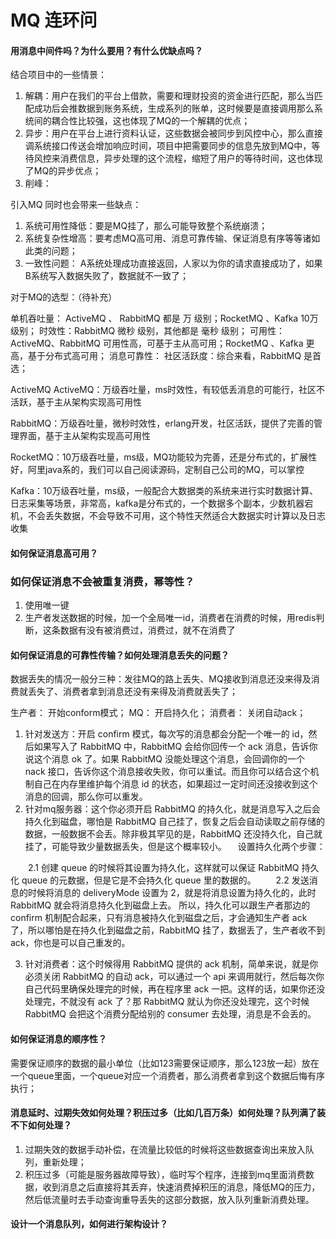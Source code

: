 # MQ 连环问

#### 用消息中间件吗？为什么要用？有什么优缺点吗？
结合项目中的一些情景：
1. 解耦：用户在我们的平台上借款，需要和理财投资的资金进行匹配，那么当匹配成功后会推数据到账务系统，生成系列的账单，这时候要是直接调用那么系统间的耦合性比较强，这也体现了MQ的一个解耦的优点；
2. 异步：用户在平台上进行资料认证，这些数据会被同步到风控中心，那么直接调系统接口传送会增加响应时间，项目中把需要同步的信息先放到MQ中，等待风控来消费信息，异步处理的这个流程，缩短了用户的等待时间，这也体现了MQ的异步优点；
3. 削峰：

引入MQ 同时也会带来一些缺点：
1. 系统可用性降低：要是MQ挂了，那么可能导致整个系统崩溃；
2. 系统复杂性增高：要考虑MQ高可用、消息可靠传输、保证消息有序等等诸如此类的问题；
3. 一致性问题： A系统处理成功直接返回，人家以为你的请求直接成功了，如果B系统写入数据失败了，数据就不一致了；

对于MQ的选型：（待补充）

单机吞吐量： ActiveMQ 、 RabbitMQ 都是 万 级别；RocketMQ 、Kafka 10万 级别；
时效性：RabbitMQ 微秒 级别，其他都是 毫秒 级别；
可用性：ActiveMQ、RabbitMQ 可用性高，可基于主从高可用；RocketMQ 、Kafka 更高，基于分布式高可用；
消息可靠性： 
社区活跃度：综合来看，RabbitMQ 是首选；

ActiveMQ
ActiveMQ：万级吞吐量，ms时效性，有较低丢消息的可能行，社区不活跃，基于主从架构实现高可用性

RabbitMQ：万级吞吐量，微秒时效性，erlang开发，社区活跃，提供了完善的管理界面，基于主从架构实现高可用性

RocketMQ：10万级吞吐量，ms级，MQ功能较为完善，还是分布式的，扩展性好，阿里java系的，我们可以自己阅读源码，定制自己公司的MQ，可以掌控

Kafka：10万级吞吐量，ms级，一般配合大数据类的系统来进行实时数据计算、日志采集等场景，非常高，kafka是分布式的，一个数据多个副本，少数机器宕机，不会丢失数据，不会导致不可用，这个特性天然适合大数据实时计算以及日志收集



#### 如何保证消息高可用？



### 如何保证消息不会被重复消费，幂等性？
1. 使用唯一键 
2. 生产者发送数据的时候，加一个全局唯一id，消费者在消费的时候，用redis判断，这条数据有没有被消费过，消费过，就不在消费了

#### 如何保证消息的可靠性传输？如何处理消息丢失的问题？
数据丢失的情况一般分三种：发往MQ的路上丢失、MQ接收到消息还没来得及消费就丢失了、消费者拿到消息还没有来得及消费就丢失了；

生产者： 开始conform模式；
MQ： 开启持久化；
消费者： 关闭自动ack；

1. 针对发送方：开启 confirm 模式，每次写的消息都会分配一个唯一的 id，然后如果写入了 RabbitMQ 中，RabbitMQ 会给你回传一个 ack 消息，告诉你说这个消息 ok 了。如果 RabbitMQ 没能处理这个消息，会回调你的一个 nack 接口，告诉你这个消息接收失败，你可以重试。而且你可以结合这个机制自己在内存里维护每个消息 id 的状态，如果超过一定时间还没接收到这个消息的回调，那么你可以重发。
2. 针对mq服务器：这个你必须开启 RabbitMQ 的持久化，就是消息写入之后会持久化到磁盘，哪怕是 RabbitMQ 自己挂了，恢复之后会自动读取之前存储的数据，一般数据不会丢。除非极其罕见的是，RabbitMQ 还没持久化，自己就挂了，可能导致少量数据丢失，但是这个概率较小。
　设置持久化两个步骤：

　　2.1 创建 queue 的时候将其设置为持久化，这样就可以保证 RabbitMQ 持久化 queue 的元数据，但是它是不会持久化 queue 里的数据的。
　　2.2 发送消息的时候将消息的 deliveryMode 设置为 2，就是将消息设置为持久化的，此时 RabbitMQ 就会将消息持久化到磁盘上去。
所以，持久化可以跟生产者那边的 confirm 机制配合起来，只有消息被持久化到磁盘之后，才会通知生产者 ack 了，所以哪怕是在持久化到磁盘之前，RabbitMQ 挂了，数据丢了，生产者收不到 ack，你也是可以自己重发的。

3. 针对消费者：这个时候得用 RabbitMQ 提供的 ack 机制，简单来说，就是你必须关闭 RabbitMQ 的自动 ack，可以通过一个 api 来调用就行，然后每次你自己代码里确保处理完的时候，再在程序里 ack 一把。这样的话，如果你还没处理完，不就没有 ack 了？那 RabbitMQ 就认为你还没处理完，这个时候 RabbitMQ 会把这个消费分配给别的 consumer 去处理，消息是不会丢的。


#### 如何保证消息的顺序性？
需要保证顺序的数据的最小单位（比如123需要保证顺序，那么123放一起）放在一个queue里面，一个queue对应一个消费者，那么消费者拿到这个数据后悔有序执行；


#### 消息延时、过期失效如何处理？积压过多（比如几百万条）如何处理？队列满了装不下如何处理？
1. 过期失效的数据手动补偿，在流量比较低的时候将这些数据查询出来放入队列，重新处理；
2. 积压过多（可能是服务器故障导致），临时写个程序，连接到mq里面消费数据，收到消息之后直接将其丢弃，快速消费掉积压的消息，降低MQ的压力，然后低流量时去手动查询重导丢失的这部分数据，放入队列重新消费处理。


#### 设计一个消息队列，如何进行架构设计？

